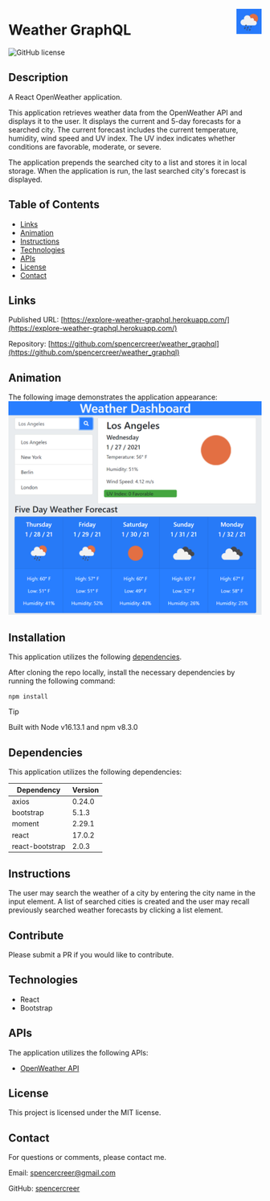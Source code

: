<p>
<img src="./public/ms-icon-150x150.png" align="right" width="50">
</p>

# Weather GraphQL
![GitHub license](https://img.shields.io/badge/license-MIT-blue.svg)

## Description
A React OpenWeather application.

This application retrieves weather data from the OpenWeather API and displays it to the user. It displays the current and 5-day forecasts for a searched city. The current forecast includes the current temperature, humidity, wind speed and UV index. The UV index indicates whether conditions are favorable, moderate, or severe.

The application prepends the searched city to a list and stores it in local storage. When the application is run, the last searched city's forecast is displayed.

## Table of Contents
* [Links](#links)
* [Animation](#animation) 
* [Instructions](#instructions)   
* [Technologies](#technologies) 
* [APIs](#apis) 
* [License](#license)
* [Contact](#contact)

## Links
Published URL: [https://explore-weather-graphql.herokuapp.com/](https://explore-weather-graphql.herokuapp.com/)<br>

Repository: [https://github.com/spencercreer/weather_graphql](https://github.com/spencercreer/weather_graphql)


## Animation
The following image demonstrates the application appearance:<br>
![Weather Dashboard animation](./public/weather_dashboard.PNG)

## Installation
This application utilizes the following [dependencies](#dependencies).

After cloning the repo locally, install the necessary dependencies by running the following command:

  ```
  npm install
  ```
  
> [!TIP]
> Built with Node v16.13.1 and npm v8.3.0

## Dependencies

This application utilizes the following dependencies:

|Dependency        |Version    |
|------------------|-----------|
|axios             |0.24.0     |
|bootstrap         |5.1.3      |
|moment            |2.29.1     |
|react             |17.0.2     |
|react-bootstrap   |2.0.3      |

## Instructions
The user may search the weather of a city by entering the city name in the input element. A list of searched cities is created and the user may recall previously searched weather forecasts by clicking a list element.

## Contribute
Please submit a PR if you would like to contribute.

## Technologies
 * React
 * Bootstrap

## APIs
The application utilizes the following APIs:
  * [OpenWeather API](https://openweathermap.org/api)

## License
This project is licensed under the MIT license.

## Contact
For questions or comments, please contact me.

Email: <a href="mailto: spencercreer@gmail.com" target="_blank">spencercreer@gmail.com</a>

GitHub: [spencercreer](https://github.com/spencercreer/)
